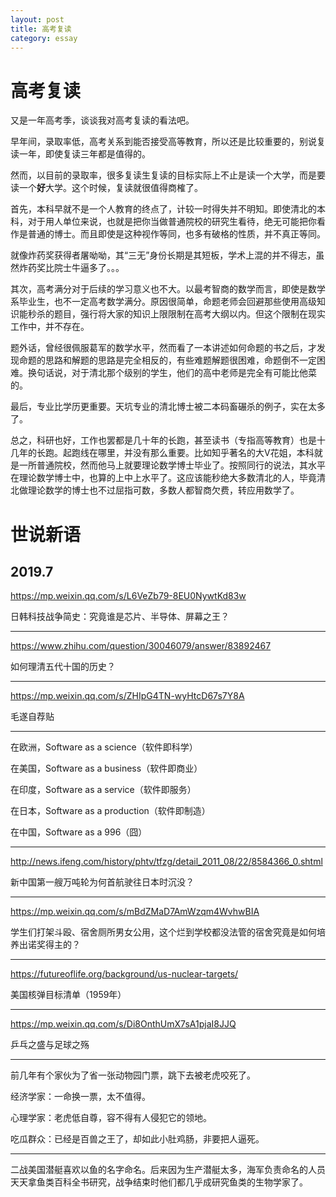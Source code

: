 ```yaml
---
layout: post
title: 高考复读
category: essay 
---
```


# 高考复读

又是一年高考季，谈谈我对高考复读的看法吧。

早年间，录取率低，高考关系到能否接受高等教育，所以还是比较重要的，别说复读一年，即使复读三年都是值得的。

然而，以目前的录取率，很多复读生复读的目标实际上不止是读一个大学，而是要读一个**好**大学。这个时候，复读就很值得商榷了。

首先，本科早就不是一个人教育的终点了，计较一时得失并不明知。即使清北的本科，对于用人单位来说，也就是把你当做普通院校的研究生看待，绝无可能把你看作是普通的博士。而且即使是这种视作等同，也多有破格的性质，并不真正等同。

就像炸药奖获得者屠呦呦，其“三无”身份长期是其短板，学术上混的并不得志，虽然炸药奖比院士牛逼多了。。。

其次，高考满分对于后续的学习意义也不大。以最考智商的数学而言，即使是数学系毕业生，也不一定高考数学满分。原因很简单，命题老师会回避那些使用高级知识能秒杀的题目，强行将大家的知识上限限制在高考大纲以内。但这个限制在现实工作中，并不存在。

题外话，曾经很佩服葛军的数学水平，然而看了一本讲述如何命题的书之后，才发现命题的思路和解题的思路是完全相反的，有些难题解题很困难，命题倒不一定困难。换句话说，对于清北那个级别的学生，他们的高中老师是完全有可能比他菜的。

最后，专业比学历更重要。天坑专业的清北博士被二本码畜碾杀的例子，实在太多了。

总之，科研也好，工作也罢都是几十年的长跑，甚至读书（专指高等教育）也是十几年的长跑。起跑线在哪里，并没有那么重要。比如知乎著名的大V花姐，本科就是一所普通院校，然而他马上就要理论数学博士毕业了。按照同行的说法，其水平在理论数学博士中，也算的上中上水平了。这应该能秒绝大多数清北的人，毕竟清北做理论数学的博士也不过屈指可数，多数人都智商欠费，转应用数学了。

# 世说新语

## 2019.7

https://mp.weixin.qq.com/s/L6VeZb79-8EU0NywtKd83w

日韩科技战争简史：究竟谁是芯片、半导体、屏幕之王？

----

https://www.zhihu.com/question/30046079/answer/83892467

如何理清五代十国的历史？

----

https://mp.weixin.qq.com/s/ZHIpG4TN-wyHtcD67s7Y8A

毛遂自荐贴

----

在欧洲，Software as a science（软件即科学）

在美国，Software as a business（软件即商业）

在印度，Software as a service（软件即服务）

在日本，Software as a production（软件即制造）

在中国，Software as a 996（囧）

----

http://news.ifeng.com/history/phtv/tfzg/detail_2011_08/22/8584366_0.shtml

新中国第一艘万吨轮为何首航驶往日本时沉没？

----

https://mp.weixin.qq.com/s/mBdZMaD7AmWzqm4WvhwBIA

学生们打架斗殴、宿舍厕所男女公用，这个烂到学校都没法管的宿舍究竟是如何培养出诺奖得主的？

----

https://futureoflife.org/background/us-nuclear-targets/

美国核弹目标清单（1959年）

----

https://mp.weixin.qq.com/s/Di8OnthUmX7sA1pjaI8JJQ

乒乓之盛与足球之殇

----

前几年有个家伙为了省一张动物园门票，跳下去被老虎咬死了。

经济学家：一命换一票，太不值得。

心理学家：老虎低自尊，容不得有人侵犯它的领地。

吃瓜群众：已经是百兽之王了，却如此小肚鸡肠，非要把人逼死。 ​​

----

二战美国潜艇喜欢以鱼的名字命名。后来因为生产潜艇太多，海军负责命名的人员天天拿鱼类百科全书研究，战争结束时他们都几乎成研究鱼类的生物学家了。

